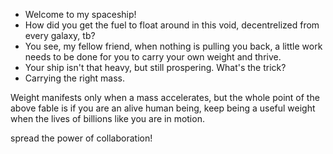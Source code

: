 - Welcome to my spaceship!  
- How did you get the fuel to float around in this void, decentrelized from every galaxy, tb?
- You see, my fellow friend, when nothing is pulling you back, a little work needs to be done for you to carry your own weight and thrive.
- Your ship isn't that heavy, but still prospering. What's the trick?
- Carrying the right mass.

Weight manifests only when a mass accelerates, but the whole point of the above fable is if you are an alive human being, keep being a useful weight when the lives of billions like you are in motion.

spread the power of collaboration!
